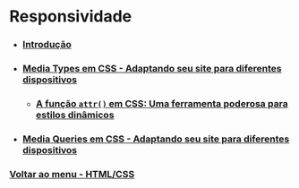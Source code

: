 # Responsividade

- ### [Introdução](./Material-Estudo/Introducao.md)

- ### [Media Types em CSS - Adaptando seu site para diferentes dispositivos](./Material-Estudo/media-types.md)

  - ### [A função `attr()` em CSS: Uma ferramenta poderosa para estilos dinâmicos](./Material-Estudo/funcao-attr.md)

- ### [Media Queries em CSS - Adaptando seu site para diferentes dispositivos](./Material-Estudo/media-queries.md)

### [Voltar ao menu - HTML/CSS](../readme-HTML.md)
